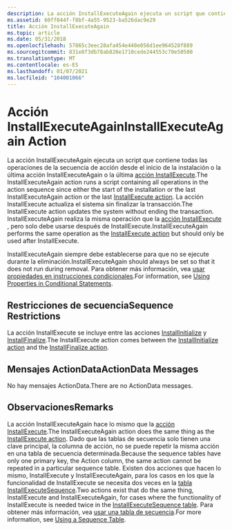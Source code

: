 ```yaml
---
description: La acción InstallExecuteAgain ejecuta un script que contiene todas las operaciones de la secuencia de acción desde el inicio de la instalación o la última acción InstallExecuteAgain o la última acción InstallExecute.
ms.assetid: 60ff844f-f8bf-4a55-9523-ba526dac9e29
title: Acción InstallExecuteAgain
ms.topic: article
ms.date: 05/31/2018
ms.openlocfilehash: 57865c3eec28afa454e440e056d1ee964528f889
ms.sourcegitcommit: 831e8f3db78ab820e1710cede244553c70e50500
ms.translationtype: MT
ms.contentlocale: es-ES
ms.lasthandoff: 01/07/2021
ms.locfileid: "104001066"
---
```

# <a name="installexecuteagain-action"></a><span data-ttu-id="751f2-103">Acción InstallExecuteAgain</span><span class="sxs-lookup"><span data-stu-id="751f2-103">InstallExecuteAgain Action</span></span>

<span data-ttu-id="751f2-104">La acción InstallExecuteAgain ejecuta un script que contiene todas las operaciones de la secuencia de acción desde el inicio de la instalación o la última acción InstallExecuteAgain o la última [acción InstallExecute](installexecute-action.md).</span><span class="sxs-lookup"><span data-stu-id="751f2-104">The InstallExecuteAgain action runs a script containing all operations in the action sequence since either the start of the installation or the last InstallExecuteAgain action or the last [InstallExecute action](installexecute-action.md).</span></span> <span data-ttu-id="751f2-105">La acción InstallExecute actualiza el sistema sin finalizar la transacción.</span><span class="sxs-lookup"><span data-stu-id="751f2-105">The InstallExecute action updates the system without ending the transaction.</span></span> <span data-ttu-id="751f2-106">InstallExecuteAgain realiza la misma operación que la [acción InstallExecute](installexecute-action.md) , pero solo debe usarse después de InstallExecute.</span><span class="sxs-lookup"><span data-stu-id="751f2-106">InstallExecuteAgain performs the same operation as the [InstallExecute action](installexecute-action.md) but should only be used after InstallExecute.</span></span>

<span data-ttu-id="751f2-107">InstallExecuteAgain siempre debe establecerse para que no se ejecute durante la eliminación.</span><span class="sxs-lookup"><span data-stu-id="751f2-107">InstallExecuteAgain should always be set so that it does not run during removal.</span></span> <span data-ttu-id="751f2-108">Para obtener más información, vea [usar propiedades en instrucciones condicionales](using-properties-in-conditional-statements.md).</span><span class="sxs-lookup"><span data-stu-id="751f2-108">For information, see [Using Properties in Conditional Statements](using-properties-in-conditional-statements.md).</span></span>

## <a name="sequence-restrictions"></a><span data-ttu-id="751f2-109">Restricciones de secuencia</span><span class="sxs-lookup"><span data-stu-id="751f2-109">Sequence Restrictions</span></span>

<span data-ttu-id="751f2-110">La acción InstallExecute se incluye entre las acciones [InstallInitialize](installinitialize-action.md) y [InstallFinalize](installfinalize-action.md).</span><span class="sxs-lookup"><span data-stu-id="751f2-110">The InstallExecute action comes between the [InstallInitialize action](installinitialize-action.md) and the [InstallFinalize action](installfinalize-action.md).</span></span>

## <a name="actiondata-messages"></a><span data-ttu-id="751f2-111">Mensajes ActionData</span><span class="sxs-lookup"><span data-stu-id="751f2-111">ActionData Messages</span></span>

<span data-ttu-id="751f2-112">No hay mensajes ActionData.</span><span class="sxs-lookup"><span data-stu-id="751f2-112">There are no ActionData messages.</span></span>

## <a name="remarks"></a><span data-ttu-id="751f2-113">Observaciones</span><span class="sxs-lookup"><span data-stu-id="751f2-113">Remarks</span></span>

<span data-ttu-id="751f2-114">La acción InstallExecuteAgain hace lo mismo que la [acción InstallExecute](installexecute-action.md).</span><span class="sxs-lookup"><span data-stu-id="751f2-114">The InstallExecuteAgain action does the same thing as the [InstallExecute action](installexecute-action.md).</span></span> <span data-ttu-id="751f2-115">Dado que las tablas de secuencia solo tienen una clave principal, la columna de acción, no se puede repetir la misma acción en una tabla de secuencia determinada.</span><span class="sxs-lookup"><span data-stu-id="751f2-115">Because the sequence tables have only one primary key, the Action column, the same action cannot be repeated in a particular sequence table.</span></span> <span data-ttu-id="751f2-116">Existen dos acciones que hacen lo mismo, InstallExecute y InstallExecuteAgain, para los casos en los que la funcionalidad de InstallExecute se necesita dos veces en la [tabla InstallExecuteSequence](installexecutesequence-table.md).</span><span class="sxs-lookup"><span data-stu-id="751f2-116">Two actions exist that do the same thing, InstallExecute and InstallExecuteAgain, for cases where the functionality of InstallExecute is needed twice in the [InstallExecuteSequence table](installexecutesequence-table.md).</span></span> <span data-ttu-id="751f2-117">Para obtener más información, vea [usar una tabla de secuencia](using-a-sequence-table.md).</span><span class="sxs-lookup"><span data-stu-id="751f2-117">For more information, see [Using a Sequence Table](using-a-sequence-table.md).</span></span>

 

 



